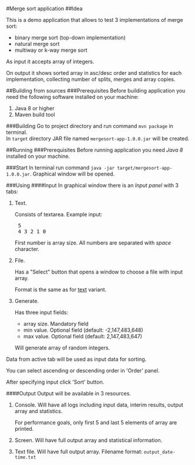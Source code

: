 #Merge sort application
##Idea

This is a demo application that allows to test 3 implementations of merge sort:
- binary merge sort (top-down implementation)
- natural merge sort
- multiway or k-way merge sort<p>

As input it accepts array of integers.<p>
On output it shows sorted array in asc/desc order and statistics for each implementation, collecting number of splits, merges and array copies.

##Building from sources
###Prerequisites
Before building application you need the following software installed on your machine:
1. Java 8 or higher
2. Maven build tool

###Building
Go to project directory and run command `mvn package` in terminal.<br>
In `target` directory JAR file named `mergesort-app-1.0.0.jar` will be created.

##Running
###Prerequisites
Before running application you need _Java 8_ installed on your machine.

###Start
In terminal run command `java -jar target/mergesort-app-1.0.0.jar`. Graphical window will be opened.

###Using
####Input
In graphical window there is an _Input panel_ with 3 tabs:
1. Text.<a name="input_text"></a><p>
    Consists of textarea. Example input:
    <pre>
    5 
    4 3 2 1 0</pre>
    First number is array size. All numbers are separated with _space_ character.
2. File.<p>
    Has a "Select" button that opens a window to choose a file with input array.<p>
    Format is the same as for [text](#input_text) variant.
3. Generate.<p>
   Has three input fields:
   - array size. Mandatory field
   - min value. Optional field (default: -2,147,483,648)
   - max value. Optional field (default: 2,147,483,647)<p>
   
    Will generate array of random integers.

Data from active tab will be used as input data for sorting.

You can select ascending or descending order in 'Order' panel.

After specifying input click 'Sort' button.

####Output
Output will be available in 3 resources.
1. Console. Will have all logs including input data, interim results, output array and statistics.<p>
For performance goals, only first 5 and last 5 elements of array are printed.
2. Screen. Will have full output array and statistical information.<p>
3. Text file. Will have full output array. Filename format: `output_date-time.txt`
